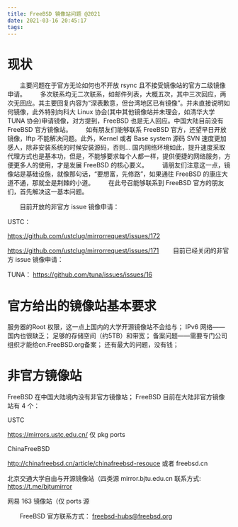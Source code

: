 ```yaml
---
title: FreeBSD 镜像站问题 @2021
date: 2021-03-16 20:45:17
tags:
---
```

#   现状
　　主要问题在于官方无论如何也不开放 rsync 且不接受镜像站的官方二级镜像申请。
　　多次联系均无二次联系，如邮件列表，大概五次，其中三次回应，两次无回应。其主要回复内容为“深表歉意，但台湾地区已有镜像”。并未直接说明如何镜像，此外特别向科大 Linux 协会(其中其他镜像站并未理会，如清华大学 TUNA 协会)申请镜像，对方提到，FreeBSD 也是无人回应。中国大陆目前没有 FreeBSD 官方镜像站。
　　如有朋友们能够联系 FreeBSD 官方，还望早日开放镜像，lftp 不能解决问题。此外，Kernel 或者 Base system 源码 SVN 速度更加感人，除非安装系统的时候安装源码，否则… 国内网络环境如此，提升速度采取代理方式也是基本功，但是，不能够要求每个人都一样，提供便捷的网络服务，方便更多人的使用，才是发展 FreeBSD 的核心要义。
　　请朋友们注意这一点，镜像站是基础设施，就像那句话，“要想富，先修路”，如果通往 FreeBSD 的康庄大道不通，那就全是荆棘的小道。
　　在此号召能够联系到 FreeBSD 官方的朋友们，首先解决这一基本问题。

　　目前开放的非官方 issue 镜像申请：

USTC：

https://github.com/ustclug/mirrorrequest/issues/172

https://github.com/ustclug/mirrorrequest/issues/171
　　目前已经关闭的非官方 issue 镜像申请：

TUNA：
https://github.com/tuna/issues/issues/16

#   官方给出的镜像站基本要求

服务器的Root 权限，这一点上国内的大学开源镜像站不会给与；
IPv6 网络——国内也很缺乏；
足够的存储空间（约5TB）和带宽；
备案问题——需要专门公司组织才能给cn.FreeBSD.org备案；
还有最大的问题，没有钱；
　
#   非官方镜像站

FreeBSD 在中国大陆境内没有非官方镜像站；
FreeBSD 目前在大陆非官方镜像站有 4 个：

USTC 

https://mirrors.ustc.edu.cn/ 仅 pkg ports

ChinaFreeBSD

http://chinafreebsd.cn/article/chinafreebsd-resouce
或者 freebsd.cn

北京交通大学自由与开源镜像站（四类源
mirror.bjtu.edu.cn
联系方式: https://t.me/bjtumirror

网易 163 镜像站（仅 ports 源

　　FreeBSD 官方联系方式：
freebsd-hubs@freebsd.org
